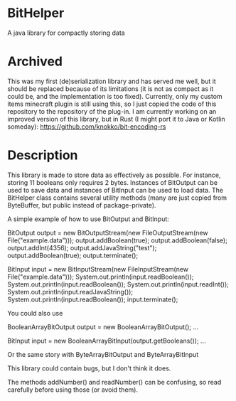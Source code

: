 # BitHelper
A java library for compactly storing data

# Archived
This was my first (de)serialization library and has served me well, but it should be replaced because of its limitations (it is not as compact as it could be, and the implementation is too fixed). Currently, only my custom items minecraft plugin is still using this, so I just copied the code of this repository to the
repository of the plug-in. I am currently working on an improved version of this library, but in Rust (I might port it to Java or Kotlin someday): https://github.com/knokko/bit-encoding-rs

# Description
This library is made to store data as effectively as possible. For instance, storing 11 booleans only requires 2 bytes.
Instances of BitOutput can be used to save data and instances of BitInput can be used to load data.
The BitHelper class contains several utility methods (many are just copied from ByteBuffer, but public instead of package-private).

A simple example of how to use BitOutput and BitInput:

BitOutput output = new BitOutputStream(new FileOutputStream(new File("example.data")));
output.addBoolean(true);
output.addBoolean(false);
output.addInt(4356);
output.addJavaString("test");
output.addBoolean(true);
output.terminate();

BitInput input = new BitInputStream(new FileInputStream(new File("example.data")));
System.out.println(input.readBoolean());
System.out.println(input.readBoolean());
System.out.println(input.readInt());
System.out.println(input.readJavaString());
System.out.println(input.readBoolean());
input.terminate();

You could also use

BooleanArrayBitOutput output = new BooleanArrayBitOutput();
...

BitInput input = new BooleanArrayBitInput(output.getBooleans());
...

Or the same story with ByteArrayBitOutput and ByteArrayBitInput


This library could contain bugs, but I don't think it does.

The methods addNumber() and readNumber() can be confusing, so read carefully before using those (or avoid them).
